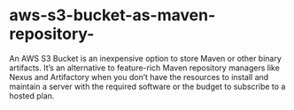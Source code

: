 # aws-s3-bucket-as-maven-repository-
An  AWS S3 Bucket is an inexpensive option to store Maven or other binary artifacts. It’s an alternative to feature-rich Maven repository managers like Nexus and Artifactory when you don’t have the resources to install and maintain a server with the required software or the budget to subscribe to a hosted plan.
